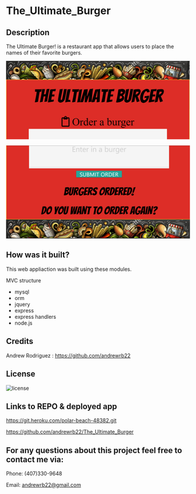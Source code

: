# The_Ultimate_Burger

## Description 
The Ultimate Burger! is a restaurant app that allows users to place the names of their favorite burgers.



![](public\assets\img\burger2.png)

![](public\assets\img\burger.png)







## How was it built?

This web appliaction was built using these modules.

MVC structure

* mysql
* orm
* jquery
* express
* express handlers
* node.js

## Credits

Andrew Rodriguez : https://github.com/andrewrb22


## License

![license](https://img.shields.io/github/license/DAVFoundation/captain-n3m0.svg?style=flat-square)

## Links to REPO & deployed app


https://git.heroku.com/polar-beach-48382.git

https://github.com/andrewrb22/The_Ultimate_Burger


  ## For any questions about this project feel free to contact me via:
   
  
  Phone: (407)330-9648
  
  Email: andrewrb22@gmail.com